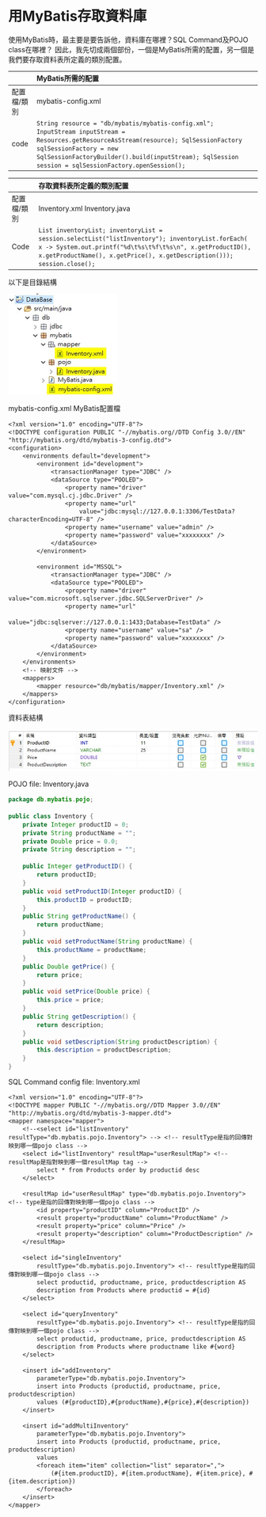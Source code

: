 # 用MyBatis存取資料庫

使用MyBatis時，最主要是要告訴他，資料庫在哪裡？SQL Command及POJO class在哪裡？ 因此，我先切成兩個部份，一個是MyBatis所需的配置，另一個是我們要存取資料表所定義的類別配置。

|  | MyBatis所需的配置 |
| :--- | :--- |
| 配置檔/類別 | mybatis-config.xml |
| code | `String resource = "db/mybatis/mybatis-config.xml"; InputStream inputStream = Resources.getResourceAsStream(resource); SqlSessionFactory sqlSessionFactory = new SqlSessionFactoryBuilder().build(inputStream); SqlSession session = sqlSessionFactory.openSession();` |

|  | 存取資料表所定義的類別配置 |
| :--- | :--- |
| 配置檔/類別 | Inventory.xml Inventory.java |
| Code | `List inventoryList; inventoryList = session.selectList("listInventory"); inventoryList.forEach(     x -> System.out.printf("%d\t%s\t%f\t%s\n", x.getProductID(),       x.getProductName(), x.getPrice(), x.getDescription())); session.close();` |

以下是目錄結構

![eclipse&#x5C08;&#x6848;&#x76EE;&#x9304;&#x7D50;&#x69CB;](../.gitbook/assets/2019-09-10_160251.jpg)

mybatis-config.xml MyBatis配置檔

```markup
<?xml version="1.0" encoding="UTF-8"?>
<!DOCTYPE configuration PUBLIC "-//mybatis.org//DTD Config 3.0//EN" "http://mybatis.org/dtd/mybatis-3-config.dtd">
<configuration>
	<environments default="development">
		<environment id="development">
			<transactionManager type="JDBC" />
			<dataSource type="POOLED">
				<property name="driver" value="com.mysql.cj.jdbc.Driver" />
				<property name="url"
					value="jdbc:mysql://127.0.0.1:3306/TestData?characterEncoding=UTF-8" />
				<property name="username" value="admin" />
				<property name="password" value="xxxxxxxx" />
			</dataSource>
		</environment>
		
		<environment id="MSSQL">
            <transactionManager type="JDBC" />
            <dataSource type="POOLED">
                <property name="driver" value="com.microsoft.sqlserver.jdbc.SQLServerDriver" />
                <property name="url"
                    value="jdbc:sqlserver://127.0.0.1:1433;Database=TestData" />
                <property name="username" value="sa" />
                <property name="password" value="xxxxxxxx" />
            </dataSource>
        </environment>
	</environments>
	<!-- 映射文件 -->
	<mappers>
		<mapper resource="db/mybatis/mapper/Inventory.xml" />
	</mappers> 
</configuration>
```

資料表結構

![DB name: TestData, Table name: Inventory](../.gitbook/assets/2019-09-10_161650.jpg)

POJO file: Inventory.java

```java
package db.mybatis.pojo;

public class Inventory {
	private Integer productID = 0;
	private String productName = "";
	private Double price = 0.0;
	private String description = "";
	
	public Integer getProductID() {
		return productID;
	}
	public void setProductID(Integer productID) {
		this.productID = productID;
	}
	public String getProductName() {
		return productName;
	}
	public void setProductName(String productName) {
		this.productName = productName;
	}
	public Double getPrice() {
		return price;
	}
	public void setPrice(Double price) {
		this.price = price;
	}
	public String getDescription() {
		return description;
	}
	public void setDescription(String productDescription) {
		this.description = productDescription;
	}
}
```

SQL Command config file: Inventory.xml

```markup
<?xml version="1.0" encoding="UTF-8"?>
<!DOCTYPE mapper PUBLIC "-//mybatis.org//DTD Mapper 3.0//EN" "http://mybatis.org/dtd/mybatis-3-mapper.dtd">
<mapper namespace="mapper">
	<!--<select id="listInventory" resultType="db.mybatis.pojo.Inventory"> --> <!-- resultType是指的回傳對映到哪一個pojo class -->
	<select id="listInventory" resultMap="userResultMap"> <!-- resultMap是指對映到哪一個resultMap tag -->
		select * from Products order by productid desc
	</select>

	<resultMap id="userResultMap" type="db.mybatis.pojo.Inventory"> <!-- type是指的回傳對映到哪一個pojo class -->
		<id property="productID" column="ProductID" />
		<result property="productName" column="ProductName" />
		<result property="price" column="Price" />
		<result property="description" column="ProductDescription" />
	</resultMap>

	<select id="singleInventory"
		resultType="db.mybatis.pojo.Inventory"> <!-- resultType是指的回傳對映到哪一個pojo class -->
		select productid, productname, price, productdescription AS
		description from Products where productid = #{id}
	</select>

	<select id="queryInventory"
		resultType="db.mybatis.pojo.Inventory"> <!-- resultType是指的回傳對映到哪一個pojo class -->
		select productid, productname, price, productdescription AS
		description from Products where productname like #{word}
	</select>

	<insert id="addInventory"
		parameterType="db.mybatis.pojo.Inventory">
		insert into Products (productid, productname, price, productdescription)
		values (#{productID},#{productName},#{price},#{description})
	</insert>
	
	<insert id="addMultiInventory"
        parameterType="db.mybatis.pojo.Inventory">
        insert into Products (productid, productname, price, productdescription)
        values 
        <foreach item="item" collection="list" separator=",">
            (#{item.productID}, #{item.productName}, #{item.price}, #{item.description})
        </foreach>
    </insert>
</mapper>
```

